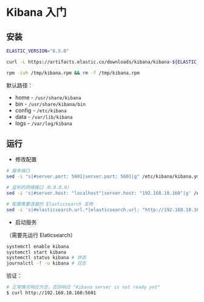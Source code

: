 # Kibana 入门

## 安装

```sh
ELASTIC_VERSION="6.5.0"

curl -L https://artifacts.elastic.co/downloads/kibana/kibana-${ELASTIC_VERSION}-x86_64.rpm -o /tmp/kibana.rpm

rpm -ivh /tmp/kibana.rpm && rm -f /tmp/kibana.rpm
```

默认路径：

* home - `/usr/share/kibana`
* bin - `/usr/share/kibana/bin`
* config - `/etc/kibana`
* data - `/var/lib/kibana`
* logs - `/var/log/kibana`

## 运行

* 修改配置

```sh
# 服务端口
sed -i "s|#server.port: 5601|server.port: 5601|g" /etc/kibana/kibana.yml

# 监听的网络接口（0.0.0.0）
sed -i 's|#server.host: "localhost"|server.host: "192.168.10.160"|g' /etc/kibana/kibana.yml

# 配置需要连接的 Elasticsearch 实例
sed -i 's|#elasticsearch.url.*|elasticsearch.url: "http://192.168.10.160:9200"|g' /etc/kibana/kibana.yml
```

* 启动服务

（需要先运行 Elaticsearch）

```sh
systemctl enable kibana
systemctl start kibana
systemctl status kibana # 状态
journalctl -f -u kibana # 日志
```

验证：

```sh
# 正常情况响应为空，否则响应 "Kibana server is not ready yet"
$ curl http://192.168.10.160:5601
```
